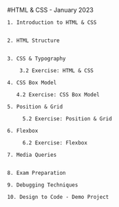   #HTML & CSS - January 2023

    1. Introduction to HTML & CSS


    2. HTML Structure


    3. CSS & Typography

        3.2 Exercise: HTML & CSS
    
    4. CSS Box Model

       4.2 Exercise: CSS Box Model

    5. Position & Grid

         5.2 Exercise: Position & Grid
  
    6. Flexbox

         6.2 Exercise: Flexbox

    7. Media Queries

    
    8. Exam Preparation
    
    9. Debugging Techniques
    
    10. Design to Code - Demo Project

